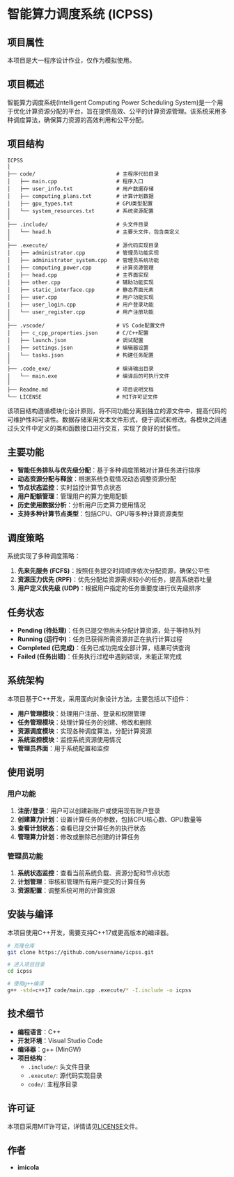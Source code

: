 # 智能算力调度系统 (ICPSS)

## 项目属性
本项目是大一程序设计作业，仅作为模拟使用。

## 项目概述

智能算力调度系统(Intelligent Computing Power Scheduling System)是一个用于优化计算资源分配的平台，旨在提供高效、公平的计算资源管理。该系统采用多种调度算法，确保算力资源的高效利用和公平分配。

## 项目结构

```
ICPSS
│
├── code/                          # 主程序代码目录
│   ├── main.cpp                   # 程序入口
│   ├── user_info.txt              # 用户数据存储
│   ├── computing_plans.txt        # 计算计划数据
│   ├── gpu_types.txt              # GPU类型配置
│   └── system_resources.txt       # 系统资源配置
│
├── .include/                      # 头文件目录
│   └── head.h                     # 主要头文件，包含类定义
│
├── .execute/                      # 源代码实现目录
│   ├── administrator.cpp          # 管理员功能实现
│   ├── administrator_system.cpp   # 管理员系统功能
│   ├── computing_power.cpp        # 计算资源管理
│   ├── head.cpp                   # 主界面实现
│   ├── other.cpp                  # 辅助功能实现
│   ├── static_interface.cpp       # 静态界面元素
│   ├── user.cpp                   # 用户功能实现
│   ├── user_login.cpp             # 用户登录功能
│   └── user_register.cpp          # 用户注册功能
│
├── .vscode/                       # VS Code配置文件
│   ├── c_cpp_properties.json      # C/C++配置
│   ├── launch.json                # 调试配置
│   ├── settings.json              # 编辑器设置
│   └── tasks.json                 # 构建任务配置
│
├── .code_exe/                     # 编译输出目录
│   └── main.exe                   # 编译后的可执行文件
│
├── Readme.md                      # 项目说明文档
└── LICENSE                        # MIT许可证文件
```

该项目结构遵循模块化设计原则，将不同功能分离到独立的源文件中，提高代码的可维护性和可读性。数据存储采用文本文件形式，便于调试和修改。各模块之间通过头文件中定义的类和函数接口进行交互，实现了良好的封装性。


## 主要功能

- **智能任务排队与优先级分配**：基于多种调度策略对计算任务进行排序
- **动态资源分配与释放**：根据系统负载情况动态调整资源分配
- **节点状态监控**：实时监控计算节点状态
- **用户配额管理**：管理用户的算力使用配额
- **历史使用数据分析**：分析用户历史算力使用情况
- **支持多种计算节点类型**：包括CPU、GPU等多种计算资源类型

## 调度策略

系统实现了多种调度策略：

1. **先来先服务 (FCFS)**：按照任务提交时间顺序依次分配资源，确保公平性
2. **资源压力优先 (RPF)**：优先分配给资源需求较小的任务，提高系统吞吐量
3. **用户定义优先级 (UDP)**：根据用户指定的任务重要度进行优先级排序

## 任务状态

- **Pending (待处理)**：任务已提交但尚未分配计算资源，处于等待队列
- **Running (运行中)**：任务已获得所需资源并正在执行计算过程
- **Completed (已完成)**：任务已成功完成全部计算，结果可供查询
- **Failed (任务出错)**：任务执行过程中遇到错误，未能正常完成

## 系统架构

本项目基于C++开发，采用面向对象设计方法，主要包括以下组件：

- **用户管理模块**：处理用户注册、登录和权限管理
- **任务管理模块**：处理计算任务的创建、修改和删除
- **资源调度模块**：实现各种调度算法，分配计算资源
- **系统监控模块**：监控系统资源使用情况
- **管理员界面**：用于系统配置和监控

## 使用说明

### 用户功能

1. **注册/登录**：用户可以创建新账户或使用现有账户登录
2. **创建算力计划**：设置计算任务的参数，包括CPU核心数、GPU数量等
3. **查看计划状态**：查看已提交计算任务的执行状态
4. **管理算力计划**：修改或删除已创建的计算任务

### 管理员功能

1. **系统状态监控**：查看当前系统负载、资源分配和节点状态
2. **计划管理**：审核和管理所有用户提交的计算任务
3. **资源配置**：调整系统可用的计算资源

## 安装与编译

本项目使用C++开发，需要支持C++17或更高版本的编译器。

```bash
# 克隆仓库
git clone https://github.com/username/icpss.git

# 进入项目目录
cd icpss

# 使用g++编译
g++ -std=c++17 code/main.cpp .execute/* -I.include -o icpss
```

## 技术细节

- **编程语言**：C++
- **开发环境**：Visual Studio Code
- **编译器**：g++ (MinGW)
- **项目结构**：
  - `.include/`: 头文件目录
  - `.execute/`: 源代码实现目录
  - `code/`: 主程序目录

## 许可证

本项目采用MIT许可证，详情请见[LICENSE](LICENSE)文件。

## 作者

- **imicola**
